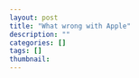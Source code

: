 ```yaml
---
layout: post
title: "What wrong with Apple"
description: ""
categories: []
tags: []
thumbnail: 
---
```

